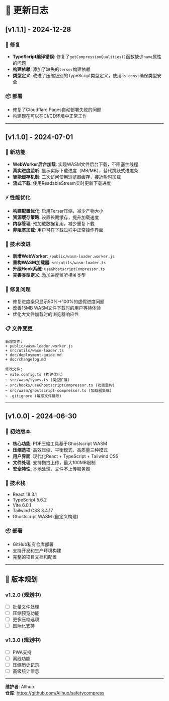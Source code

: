 # 📝 更新日志

## [v1.1.1] - 2024-12-28

### 🔧 修复
- **TypeScript编译错误**: 修复了`getCompressionQualities()`函数缺少`name`属性的问题
- **构建依赖**: 添加了缺失的`terser`构建依赖
- **类型定义**: 改进了压缩级别的TypeScript类型定义，使用`as const`确保类型安全

### 📦 部署
- 修复了Cloudflare Pages自动部署失败的问题
- 构建现在可以在CI/CD环境中正常工作

---

## [v1.1.0] - 2024-07-01

### 🚀 新功能
- **WebWorker后台加载**: 实现WASM文件后台下载，不阻塞主线程
- **真实进度监听**: 显示实际下载进度（MB/MB），替代跳跃式进度条
- **智能缓存机制**: 二次访问使用浏览器缓存，接近瞬时加载
- **流式下载**: 使用ReadableStream实时更新下载进度

### ⚡ 性能优化
- **构建配置优化**: 启用Terser压缩，减少产物大小
- **资源缓存策略**: 设置长期缓存，提升加载速度
- **内存管理**: 预加载数据复用，减少重复下载
- **非阻塞加载**: 用户可在下载过程中正常操作界面

### 🔧 技术改进
- **新增WebWorker**: `/public/wasm-loader.worker.js`
- **重构WASM加载器**: `src/utils/wasm-loader.ts`
- **升级Hook系统**: `useGhostscriptCompressor.ts`
- **完善类型定义**: 添加进度监听相关类型

### 🐛 修复问题
- 修复进度条只显示50%→100%的虚假进度问题
- 改善15MB WASM文件下载时的用户等待体验
- 优化大文件加载时的浏览器响应性

### 📋 文件变更
```
新增文件:
+ public/wasm-loader.worker.js
+ src/utils/wasm-loader.ts
+ doc/deployment-guide.md
+ doc/changelog.md

修改文件:
~ vite.config.ts (构建优化)
~ src/wasm/types.ts (类型扩展)
~ src/hooks/useGhostscriptCompressor.ts (功能重构)
~ src/wasm/ghostscript-compressor.ts (加载器集成)
~ .gitignore (敏感文件排除)
```

---

## [v1.0.0] - 2024-06-30

### 🎉 初始版本
- **核心功能**: PDF压缩工具基于Ghostscript WASM
- **压缩选项**: 高效压缩、平衡模式、高质量三种模式
- **用户界面**: 现代化React + TypeScript + Tailwind CSS
- **文件处理**: 支持拖拽上传，最大100MB限制
- **安全特性**: 本地处理，文件不上传服务器

### 🔧 技术栈
- React 18.3.1
- TypeScript 5.6.2
- Vite 6.0.1
- Tailwind CSS 3.4.17
- Ghostscript WASM (自定义构建)

### 📦 部署
- GitHub私有仓库部署
- 支持开发和生产环境构建
- 完整的项目文档和配置

---

## 🔄 版本规划

### v1.2.0 (规划中)
- [ ] 批量文件处理
- [ ] 压缩预览功能
- [ ] 更多压缩选项
- [ ] 国际化支持

### v1.3.0 (规划中)
- [ ] PWA支持
- [ ] 离线功能
- [ ] 压缩历史记录
- [ ] 高级统计信息

---

**维护者**: Allhuo  
**仓库**: https://github.com/Allhuo/safetycompress 